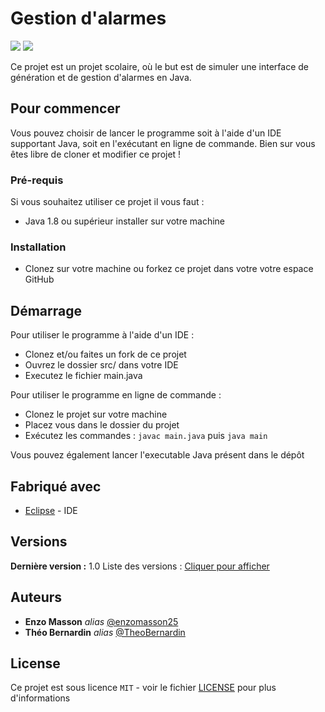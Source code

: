 # Gestion d'alarmes 

<p>
    <img src="https://img.shields.io/badge/made%20with-Java-green">
    <img src = "https://img.shields.io/badge/version-1-success">
</p>



Ce projet est un projet scolaire, où le but est de simuler une interface de génération et de gestion d'alarmes en Java.

## Pour commencer

Vous pouvez choisir de lancer le programme soit à l'aide d'un IDE supportant Java, soit en l'exécutant en ligne de commande.
Bien sur vous êtes libre de cloner et modifier ce projet !

### Pré-requis

Si vous souhaitez utiliser ce projet il vous faut : 

- Java 1.8 ou supérieur installer sur votre machine

### Installation

- Clonez sur votre machine ou forkez ce projet dans votre votre espace GitHub

## Démarrage

Pour utiliser le programme à l'aide d'un IDE :

- Clonez et/ou faites un fork de ce projet
- Ouvrez le dossier src/ dans votre IDE
- Executez le fichier main.java


Pour utiliser le programme en ligne de commande :

- Clonez le projet sur votre machine
- Placez vous dans le dossier du projet
- Exécutez les commandes : ```javac main.java``` puis ```java main```

Vous pouvez également lancer l'executable Java présent dans le dépôt

## Fabriqué avec

* [Eclipse](https://www.eclipse.org/) - IDE


## Versions

**Dernière version :** 1.0
Liste des versions : [Cliquer pour afficher](https://github.com/TheoBernardin/Alarmes/tags)

## Auteurs
* **Enzo Masson** _alias_ [@enzomasson25](https://github.com/enzomasson25)
* **Théo Bernardin** _alias_ [@TheoBernardin](https://github.com/TheoBernardin)

## License

Ce projet est sous licence ``MIT`` - voir le fichier [LICENSE](LICENSE) pour plus d'informations

